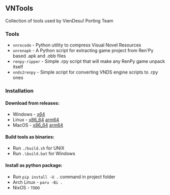 ## VNTools
Collection of tools used by VienDesu! Porting Team

### Tools
* `vnrecode` - Python utility to compress Visual Novel Resources
* `unrenapk` - A Python script for extracting game project from Ren'Py based .apk and .obb files
* `renpy-ripper` - Simple .rpy script that will make any RenPy game unpack itself
* `vnds2renpy` - Simple script for converting VNDS engine scripts to .rpy ones

### Installation
#### Download from releases:
  * Windows - [x64](https://git.viende.su/VienDesuPorting/VNTools/releases/download/2.0.0/vntools-win-x64.zip)
  * Linux - [x86_64](https://git.viende.su/VienDesuPorting/VNTools/releases/download/2.0.0/vntools-linux-x86_64.zip) [arm64](https://git.viende.su/VienDesuPorting/VNTools/releases/download/2.0.0/vntools-linux-arm64.zip)
  * MacOS - [x86_64](https://git.viende.su/VienDesuPorting/VNTools/releases/download/2.0.0/vntools-darwin-x86_64.zip) [arm64](https://git.viende.su/VienDesuPorting/VNTools/releases/download/2.0.0/vntools-darwin-arm64.zip)

#### Build tools as binaries:
  * Run `./build.sh` for UNIX 
  * Run `.\build.bat` for Windows

#### Install as python package:
  * Run `pip install -U .` command in project folder
  * Arch Linux - `paru -Bi .`
  * NixOS - `TODO`
